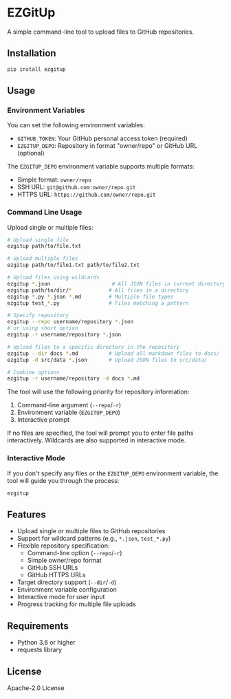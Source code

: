 # EZGitUp

A simple command-line tool to upload files to GitHub repositories.

## Installation

```bash
pip install ezgitup
```

## Usage

### Environment Variables

You can set the following environment variables:
- `GITHUB_TOKEN`: Your GitHub personal access token (required)
- `EZGITUP_DEPO`: Repository in format "owner/repo" or GitHub URL (optional)

The `EZGITUP_DEPO` environment variable supports multiple formats:
- Simple format: `owner/repo`
- SSH URL: `git@github.com:owner/repo.git`
- HTTPS URL: `https://github.com/owner/repo.git`

### Command Line Usage

Upload single or multiple files:

```bash
# Upload single file
ezgitup path/to/file.txt

# Upload multiple files
ezgitup path/to/file1.txt path/to/file2.txt

# Upload files using wildcards
ezgitup *.json                    # All JSON files in current directory
ezgitup path/to/dir/*            # All files in a directory
ezgitup *.py *.json *.md         # Multiple file types
ezgitup test_*.py                # Files matching a pattern

# Specify repository
ezgitup --repo username/repository *.json
# or using short option
ezgitup -r username/repository *.json

# Upload files to a specific directory in the repository
ezgitup --dir docs *.md          # Upload all markdown files to docs/
ezgitup -d src/data *.json       # Upload JSON files to src/data/

# Combine options
ezgitup -r username/repository -d docs *.md
```

The tool will use the following priority for repository information:
1. Command-line argument (`--repo`/`-r`)
2. Environment variable (`EZGITUP_DEPO`)
3. Interactive prompt

If no files are specified, the tool will prompt you to enter file paths interactively. Wildcards are also supported in interactive mode.

### Interactive Mode

If you don't specify any files or the `EZGITUP_DEPO` environment variable, the tool will guide you through the process:

```bash
ezgitup
```

## Features

- Upload single or multiple files to GitHub repositories
- Support for wildcard patterns (e.g., `*.json`, `test_*.py`)
- Flexible repository specification:
  - Command-line option (`--repo`/`-r`)
  - Simple owner/repo format
  - GitHub SSH URLs
  - GitHub HTTPS URLs
- Target directory support (`--dir`/`-d`)
- Environment variable configuration
- Interactive mode for user input
- Progress tracking for multiple file uploads

## Requirements

- Python 3.6 or higher
- requests library

## License

Apache-2.0 License

   
